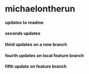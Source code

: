 # michaelontherun

#### updates to readme
#### seconds updates
#### third updates on a new branch
#### fourth updates on local feature branch
#### fifth update on feature branch
